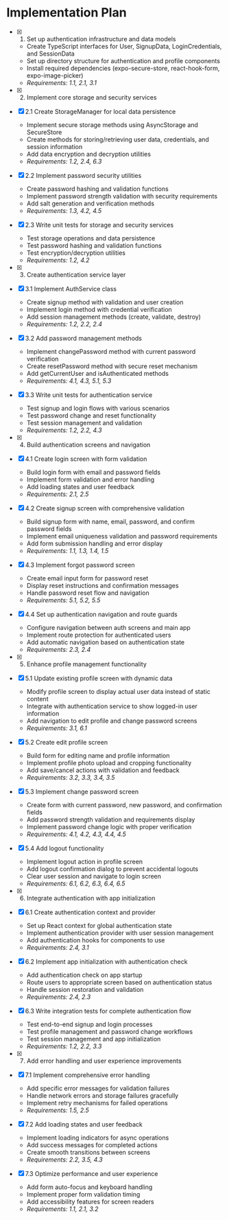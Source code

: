 # Implementation Plan

- [x] 1. Set up authentication infrastructure and data models





  - Create TypeScript interfaces for User, SignupData, LoginCredentials, and SessionData
  - Set up directory structure for authentication and profile components
  - Install required dependencies (expo-secure-store, react-hook-form, expo-image-picker)
  - _Requirements: 1.1, 2.1, 3.1_

- [x] 2. Implement core storage and security services








- [x] 2.1 Create StorageManager for local data persistence


  - Implement secure storage methods using AsyncStorage and SecureStore
  - Create methods for storing/retrieving user data, credentials, and session information
  - Add data encryption and decryption utilities
  - _Requirements: 1.2, 2.4, 6.3_

- [x] 2.2 Implement password security utilities


  - Create password hashing and validation functions
  - Implement password strength validation with security requirements
  - Add salt generation and verification methods
  - _Requirements: 1.3, 4.2, 4.5_

- [x] 2.3 Write unit tests for storage and security services


  - Test storage operations and data persistence
  - Test password hashing and validation functions
  - Test encryption/decryption utilities
  - _Requirements: 1.2, 4.2_

- [x] 3. Create authentication service layer





- [x] 3.1 Implement AuthService class


  - Create signup method with validation and user creation
  - Implement login method with credential verification
  - Add session management methods (create, validate, destroy)
  - _Requirements: 1.2, 2.2, 2.4_

- [x] 3.2 Add password management methods


  - Implement changePassword method with current password verification
  - Create resetPassword method with secure reset mechanism
  - Add getCurrentUser and isAuthenticated methods
  - _Requirements: 4.1, 4.3, 5.1, 5.3_

- [x] 3.3 Write unit tests for authentication service


  - Test signup and login flows with various scenarios
  - Test password change and reset functionality
  - Test session management and validation
  - _Requirements: 1.2, 2.2, 4.3_

- [x] 4. Build authentication screens and navigation





- [x] 4.1 Create login screen with form validation


  - Build login form with email and password fields
  - Implement form validation and error handling
  - Add loading states and user feedback
  - _Requirements: 2.1, 2.5_

- [x] 4.2 Create signup screen with comprehensive validation


  - Build signup form with name, email, password, and confirm password fields
  - Implement email uniqueness validation and password requirements
  - Add form submission handling and error display
  - _Requirements: 1.1, 1.3, 1.4, 1.5_

- [x] 4.3 Implement forgot password screen


  - Create email input form for password reset
  - Display reset instructions and confirmation messages
  - Handle password reset flow and navigation
  - _Requirements: 5.1, 5.2, 5.5_


- [x] 4.4 Set up authentication navigation and route guards

  - Configure navigation between auth screens and main app
  - Implement route protection for authenticated users
  - Add automatic navigation based on authentication state
  - _Requirements: 2.3, 2.4_

- [x] 5. Enhance profile management functionality





- [x] 5.1 Update existing profile screen with dynamic data


  - Modify profile screen to display actual user data instead of static content
  - Integrate with authentication service to show logged-in user information
  - Add navigation to edit profile and change password screens
  - _Requirements: 3.1, 6.1_

- [x] 5.2 Create edit profile screen


  - Build form for editing name and profile information
  - Implement profile photo upload and cropping functionality
  - Add save/cancel actions with validation and feedback
  - _Requirements: 3.2, 3.3, 3.4, 3.5_

- [x] 5.3 Implement change password screen


  - Create form with current password, new password, and confirmation fields
  - Add password strength validation and requirements display
  - Implement password change logic with proper verification
  - _Requirements: 4.1, 4.2, 4.3, 4.4, 4.5_

- [x] 5.4 Add logout functionality


  - Implement logout action in profile screen
  - Add logout confirmation dialog to prevent accidental logouts
  - Clear user session and navigate to login screen
  - _Requirements: 6.1, 6.2, 6.3, 6.4, 6.5_

- [x] 6. Integrate authentication with app initialization






- [x] 6.1 Create authentication context and provider


  - Set up React context for global authentication state
  - Implement authentication provider with user session management
  - Add authentication hooks for components to use
  - _Requirements: 2.4, 3.1_

- [x] 6.2 Implement app initialization with authentication check


  - Add authentication check on app startup
  - Route users to appropriate screen based on authentication status
  - Handle session restoration and validation
  - _Requirements: 2.4, 2.3_

- [x] 6.3 Write integration tests for complete authentication flow


  - Test end-to-end signup and login processes
  - Test profile management and password change workflows
  - Test session management and app initialization
  - _Requirements: 1.2, 2.2, 3.3_

- [x] 7. Add error handling and user experience improvements



- [x] 7.1 Implement comprehensive error handling


  - Add specific error messages for validation failures
  - Handle network errors and storage failures gracefully
  - Implement retry mechanisms for failed operations
  - _Requirements: 1.5, 2.5_

- [x] 7.2 Add loading states and user feedback


  - Implement loading indicators for async operations
  - Add success messages for completed actions
  - Create smooth transitions between screens
  - _Requirements: 2.2, 3.5, 4.3_

- [x] 7.3 Optimize performance and user experience


  - Add form auto-focus and keyboard handling
  - Implement proper form validation timing
  - Add accessibility features for screen readers
  - _Requirements: 1.1, 2.1, 3.2_
